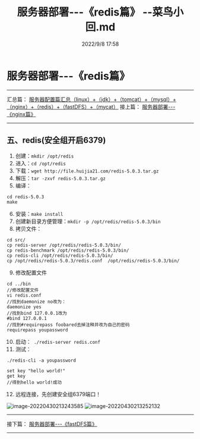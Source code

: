 ﻿---
title: 服务器部署---《redis篇》 --菜鸟小回.md
date:  2022/9/8 17:58
category_bar: true
categories: 运维
tags:
- redis
---
# 服务器部署---《redis篇》
---
汇总篇：
[服务器配置篇汇总（linux）+（jdk）+（tomcat）+（mysql）+（nginx）+（redis）+（fastDFS）+（mycat）](https://blog.huijia.cf/2022/09/08/BookMark/%E8%BF%90%E7%BB%B4/%E6%9C%8D%E5%8A%A1%E5%99%A8%E9%85%8D%E7%BD%AE%E7%AF%87%E6%B1%87%E6%80%BB%EF%BC%88linux%EF%BC%89+%EF%BC%88jdk%EF%BC%89+%EF%BC%88tomcat%EF%BC%89+%EF%BC%88mysql%EF%BC%89+%EF%BC%88nginx%EF%BC%89+%EF%BC%88redis%EF%BC%89+%EF%BC%88fastDFS%EF%BC%89+%EF%BC%88mycat%EF%BC%89+%EF%BC%88git%EF%BC%89+(maven)%20--%E8%8F%9C%E9%B8%9F%E5%B0%8F%E5%9B%9E/)
接上篇：
[服务器部署---《nginx篇》](https://blog.huijia.cf/2022/09/08/BookMark/%E8%BF%90%E7%BB%B4/%E6%9C%8D%E5%8A%A1%E5%99%A8%E9%83%A8%E7%BD%B2---%E3%80%8Anginx%E7%AF%87%E3%80%8B%20--%E8%8F%9C%E9%B8%9F%E5%B0%8F%E5%9B%9E/)

---

## 五、redis(安全组开启6379)
1. 创建：`mkdir /opt/redis`
2. 进入：`cd /opt/redis`
3. 下载：`wget http://file.huijia21.com/redis-5.0.3.tar.gz`
4. 解压：`tar -zxvf redis-5.0.3.tar.gz`
5. 编译：
```
cd redis-5.0.3
make
```
6. 安装：`make install`
7. 创建新目录方便管理：`mkdir -p /opt/redis/redis-5.0.3/bin`
8. 拷贝文件：
```
cd src/
cp redis-server /opt/redis/redis-5.0.3/bin/
cp redis-benchmark /opt/redis/redis-5.0.3/bin/
cp redis-cli /opt/redis/redis-5.0.3/bin/
cp /opt/redis/redis-5.0.3/redis.conf  /opt/redis/redis-5.0.3/bin/
```
9. 修改配置文件
```
cd ../bin
//修改配置文件
vi redis.conf
//找到daemonize no改为：
daemonize yes
//找到bind 127.0.0.1改为
#bind 127.0.0.1
//找到#requirepass foobared去掉注释并改为自己的密码
requirepass youpassword

```
10. 启动：` ./redis-server redis.conf`
11. 测试：
```
./redis-cli -a youpassword

set key "hello world!"
get key
//得到hello world!成功
```
12. 远程连接，先创建安全组6379端口！

![image-20220430213243585](https://img-1256282866.cos.ap-beijing.myqcloud.com/image-20220430213243585.png)
![image-20220430213252132](https://img-1256282866.cos.ap-beijing.myqcloud.com/image-20220430213252132.png)

---
接下篇：
[服务器部署---《fastDFS篇》](https://blog.huijia.cf/2022/09/08/BookMark/%E8%BF%90%E7%BB%B4/%E6%9C%8D%E5%8A%A1%E5%99%A8%E9%83%A8%E7%BD%B2---%E3%80%8AfastDFS%E7%AF%87%E3%80%8B%20--%E8%8F%9C%E9%B8%9F%E5%B0%8F%E5%9B%9E/)

---
